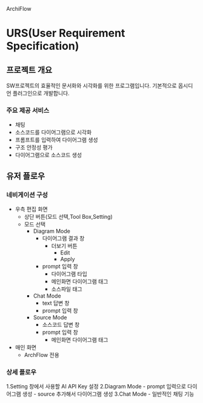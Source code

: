 ArchiFlow

# URS(User Requirement Specification)
## 프로젝트 개요
SW프로젝트의 효율적인 문서화와 시각화를 위한 프로그램입니다. 기본적으로 옵시디언 플러그인으로 개발합니다.
### 주요 제공 서비스
- 채팅
- 소스코드를 다이어그램으로 시각화
- 프롬프트를 입력하여 다이어그램 생성
- 구조 안정성 평가
- 다이어그램으로 소스코드 생성

## 유저 플로우
### 네비게이션 구성
- 우측 편집 화면
    - 상단 버튼(모드 선택,Tool Box,Setting)
    - 모드 선택
        - Diagram Mode
            - 다이어그램 결과 창
                - 더보기 버튼
                    - Edit
                    - Apply
            - prompt 입력 창
                - 다이어그램 타입
                - 메인화면 다이어그램 태그
                - 소스파일 태그
        - Chat Mode
            - text 답변 창
            - prompt 입력 창
        - Source Mode
            - 소스코드 답변 창
            - prompt 입력 창
                - 메인화면 다이어그램 태그
- 매인 화면
    - ArchFlow 전용 
### 상세 플로우
1.Setting 창에서 사용할 AI API Key 설정
2.Diagram Mode
    - prompt 입력으로 다이어그램 생성
    - source 추가해서 다이어그램 생성
3.Chat Mode
    - 일반적인 채팅 기능
